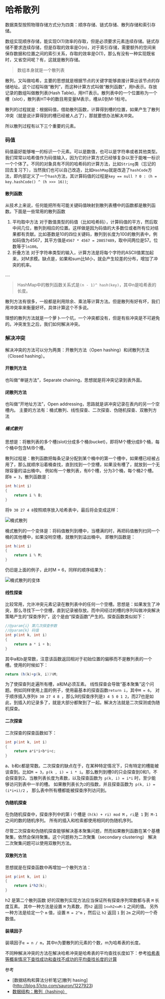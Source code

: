 # 哈希散列

数据类型按照物理存储方式分为四类：顺序存储、链式存储、散列存储和索引存储。

数组实现顺序存储，能实现O(1)效率的存取，但是必须要求元素连续存储。链式存储不要求连续存储，但是存取的效率是O(n)，对于索引存储，需要额外的空间来保存数据和位置之间的索引关系，存取的效率是O(1)，那么有没有一种实现既省时，又省空间呢？有，这就是散列存储。

>数组本身就是一个散列表

散列，又叫做哈希，主要的思想就是根据节点的关键字能够直接计算出该节点的存储地址。这个过程叫做“散列”，而这种计算方式叫做“散列函数”，用h表示。存放记录的数组叫做散列表(Hash Table)，用HT表示。散列表中的一个位置称为一个槽（slot），散列表HT中的数目用变量M表示，槽从0到M-1标号。

散列的过程就是：根据码值，借助散列函数，计算得到槽的位置，如果产生了散列冲突（就是说计算得到的槽已经被人占了），那就要想办法解决冲突。

所以散列过程有以下三个重要的元素。
### 码值
码值最好能够唯一的标识一个元素。可以是数值，也可以是字符串或者其他类型。我们常常以哈希值作为码值输入，因为它的计算方式已经够复杂以至于能唯一标识一个个体了。不同的对象具有不同的哈希码的计算方法，比如`String`类（忘记的回去复习下），当然我们也可以自己改造，比如`HashMap`就是改造了`hashCode`方法，即内部定义了一个`hash`方法，其计算码值的过程是`key == null ? 0 : (h = key.hashCode() ^ (h >>> 16))`;


#### 散列函数

从技术上来说，任何能把所有可能关键码值映射到散列表槽中的函数都是散列函数。下面是一些常用的散列函数
1. 平均取中方法
对于数值类型的码值（比如哈希码），计算码值的平方，然后取中间几位，散列到相应的位置。这样做是因为码值的大多数位或者所有位对结果都有贡献。比如基数是10的四位关键码，散列到长度为100的散列表中，例如码值为4567，其平方值是`4567 * 4567 = 20857489`，取中间两位是57。位数等于`ln100`。
2. 折叠方法
对于字符串类型的输入，计算方法是将每个字符的ASCII值累加起来，对M求模。缺点是，如果和sum比M小，就会产生较差的分布，增加了冲突的机率。

....
>  HashMap中的散列函数关系式是`(n - 1)^ hash(key)`，其中n是哈希表的长度。

散列方法有很多，一般都是利用除余、乘法等计算方法。但是散列有好有坏，我们用冲突率来衡量好坏。具体计算这个不多说。

理想的散列方法就是一个萝卜一个坑，一个冲突都没有，但是有些冲突是不可避免的。冲突发生之后，我们如何解决冲突。

### 解决冲突
解决冲突的方法可以分为两类：开散列方法（Open hashing）和闭散列方法（Closed hashing）。

#### 开散列方法
也叫做“单链方法”，Separate chaining，思想就是将冲突记录到表外面。


#### 闭散列方法
也叫做“开地址方法”，Open addressing，思路就是讲冲突记录在表内的另一个空槽内。
主要的方法有：桶式散列、线性探查、二次探查、伪随机探查、双散列方法

##### 桶式散列
思想是：将散列表的多个槽(slot)分成多个桶(bucket)，即将M个槽分成B个桶，每个桶中包含M/B个槽。

散列过程是：散列函数把每条记录分配到某个桶中的第一个槽中，如果槽已经被占用了，那么就顺序沿着桶查找，直到找到一个空槽，如果没有槽了，就放到一个无限容量的溢出桶中。
例如有一个散列表，有6个槽，分为3个桶，每个桶2个槽。即`B = 3`，散列函数是：
```java
int h(int i)
{
    return i % B;
}
```
将`9 30 27 4 8`按照顺序放入哈希表中，最后将会变成这样：

![桶式散列](http://ovn0i3kdg.bkt.clouddn.com/%E6%A1%B6%E5%BC%8F%E6%95%A3%E5%88%97.png)

桶式散列的一个变体是：将码值散列到槽中，当槽满的时，再把码值散列扫同一个桶的其他槽中，如果没哟空槽，就散列到溢出桶中。
即散列函数是：
```java
int h(int i)
{
    return i % M;
}
```
仍旧是上面的例子，此时M = 6，同样的顺序结果为：

![桶式散列的变体](http://ovn0i3kdg.bkt.clouddn.com/%E6%95%A3%E5%88%97%E6%A1%B6%E5%8F%98%E4%BD%93.png)


#### 线性探查
比较常用，允许冲突元素记录在散列表中的任何一个空槽。思想是：如果发生了冲突，那么寻找下一个空槽，直到记录被存放。而中间经过的槽的序列叫做冲突解决策略产生的“探查序列”，这个是由“探查函数”产生的。探查函数类似如下：
```java
//@param{i} 第几次探查参数
//@param{k} 码值
int p(int k, int i)
{
    return a * i + b;
}
```
其中a和b是常数，注意该函数返回相对于初始位置的偏移而不是散列表的一个槽。使用的时候如下：
```java
return (h(k)+p(k, i))%M;
```
为了使探查列走遍所有槽，a和M必须互素。
线性探查会导致“基本聚集”这个问题。例如同样使用上面的例子，使用最基本的探查函数`return i`，其中`M = 6`， 对于顺序插入序列`9 30 27 4 8 `，那么9的探查序列是`3 4 5 0 1 2`，而27也是如此，到插入的记录多了，就是大部分都聚到了一起。解决方法就是二次探测或伪随机探查。

#### 二次探查
二次探查的探查函数如下：
```java
int p(int k, int i)
{
    return a*i*i+b*i+c;
}
```
a、b和c都是常数。二次探查的缺点在于，在某种特定情况下，只有特定的槽能被谈查到。比如`M = 3`，`p(k , i) = i * i`。那么散列到槽0的只会探查到0和1，不会探查到2。当散列表长度为素数，以及探查函数为` p(k, i) = i*i` 时，至少能够访问到表中一半的槽。 如果散列表长为` 2 `的指数，并且探查函数为` p(k, i) = (i*i+i)/2` ， 那么表中所有槽都能被探查序列访问到。

#### 伪随机探查
在伪随机探查中，探查序列中的第 i 个槽是 `(h(k) + ri) mod M` ，`ri`是` 1` 到` M-1` 之间的数的随机序列。
所有的插入和检索都使用相同的伪随机序列。

尽管二次探查和伪随机探查能够解决基本聚集问题，然而如果散列函数在某个基槽聚集，依然会保持聚集。这个问题称为二次聚集（secondary clustering）
解决二次聚集问题可以使用双散列方法。

#### 双散列方法
思想就是在探查函数中再增加一个散列方法：
```Java
int p(int k, int i)
{
    return i*h2(k);
}
```
h2 是第二个散列函数
好的双散列实现方法应当保证所有探查序列常数都与表 `M` 长度互素。
其中一种方法是设置 `M` 为素数，而`h2` 返回 `1<=h2<=M-1` 之间的值。
另外一种方法是给定一个 `m` 值，设置 `M = 2^m` ，然后让 `h2` 返回 `1` 到 `2m` 之间的一个奇数值。


#### 装填因子
装填因子`α = n / m`，其中n为要散列的元素的个数，m为哈希表的长度。

不同种解决冲突的方法在解决哈希冲突是哈希表的平均查找长度如下：参考[哈希表等概率情况下查找成功和查找不成功的平均查找长度的计算
](http://blog.csdn.net/wangran51/article/details/8826633/)

参考
* [数据结构和算法分析笔记]散列 hasing](http://blog.51cto.com/sauron/1227923)
* [数据结构：散列（hashing）](http://blog.csdn.net/u014613043/article/details/50726630)
